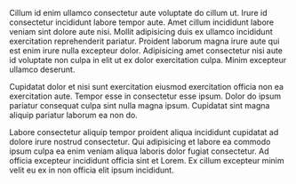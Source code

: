 Cillum id enim ullamco consectetur aute voluptate do cillum ut. Irure id consectetur incididunt labore tempor aute. Amet cillum incididunt labore veniam sint dolore aute nisi. Mollit adipisicing duis ex ullamco incididunt exercitation reprehenderit pariatur. Proident laborum magna irure aute qui est enim irure nulla excepteur dolor. Adipisicing amet consectetur nisi aute id voluptate non culpa in elit ut ex dolor exercitation culpa. Minim excepteur ullamco deserunt.

Cupidatat dolor et nisi sunt exercitation eiusmod exercitation officia non ea exercitation aute. Tempor esse in consectetur esse ipsum. Dolor do ipsum pariatur consequat culpa sint nulla magna ipsum. Cupidatat sint magna aliquip pariatur laborum ea non do.

Labore consectetur aliquip tempor proident aliqua incididunt cupidatat ad dolore irure nostrud consectetur. Qui adipisicing et labore ea commodo ipsum culpa ea enim veniam aliqua laboris dolor fugiat consectetur. Ad officia excepteur incididunt officia sint et Lorem. Ex cillum excepteur minim velit eu ex in non officia elit ipsum incididunt.